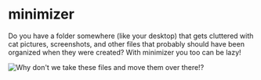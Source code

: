 # minimizer

Do you have a folder somewhere (like your desktop) that gets cluttered with cat pictures, screenshots, and other files that probably should have been organized when they were created? With minimizer you too can be lazy!

![Why don't we take these files and move them over there!?](http://i.imgur.com/UnNN7uc.jpg)
